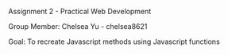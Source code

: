 
Assignment 2 - Practical Web Development

Group Member: 
Chelsea Yu - chelsea8621

Goal: To recreate Javascript methods using Javascript functions
